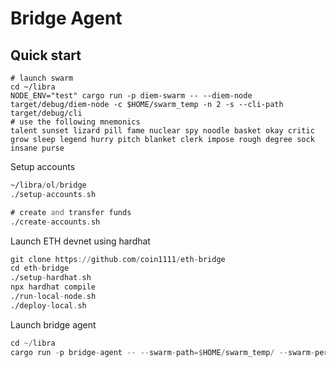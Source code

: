 # Bridge Agent


## Quick start

```
# launch swarm
cd ~/libra
NODE_ENV="test" cargo run -p diem-swarm -- --diem-node target/debug/diem-node -c $HOME/swarm_temp -n 2 -s --cli-path target/debug/cli
# use the following mnemonics
talent sunset lizard pill fame nuclear spy noodle basket okay critic grow sleep legend hurry pitch blanket clerk impose rough degree sock insane purse
```

Setup accounts
```asm
~/libra/ol/bridge
./setup-accounts.sh

# create and transfer funds
./create-accounts.sh
```

Launch ETH devnet using hardhat
```asm
git clone https://github.com/coin1111/eth-bridge
cd eth-bridge
./setup-hardhat.sh
npx hardhat compile
./run-local-node.sh
./deploy-local.sh
```

Launch bridge agent
```asm
cd ~/libra
cargo run -p bridge-agent -- --swarm-path=$HOME/swarm_temp/ --swarm-persona=alice  -a 708B1D23219EB737035CB29A68F0F3A8 agent 
```

